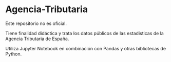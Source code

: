 # Agencia-Tributaria

Este repositorio no es oficial.

Tiene finalidad didáctica y trata los datos públicos de las estadisticas de la Agencia Tributaria de España.

Utiliza Jupyter Notebook en combinación con Pandas y otras bibliotecas de Python.
